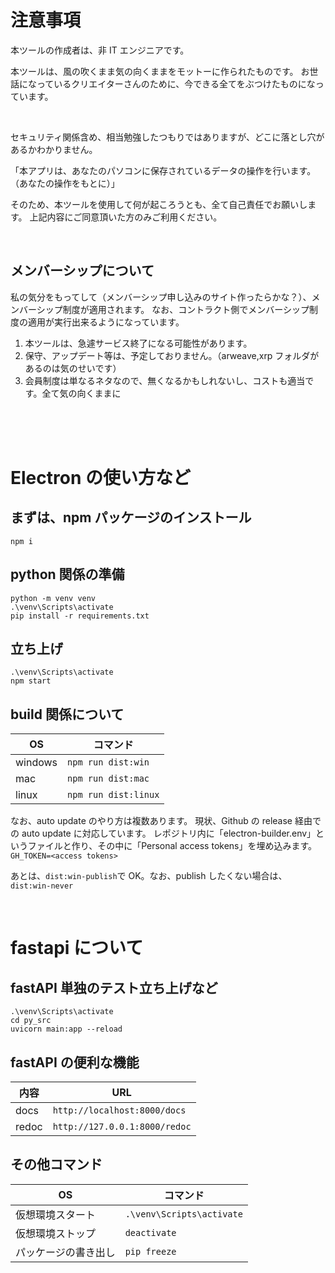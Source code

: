 # 注意事項

本ツールの作成者は、非 IT エンジニアです。

本ツールは、風の吹くまま気の向くままをモットーに作られたものです。
お世話になっているクリエイターさんのために、今できる全てをぶつけたものになっています。

<br>

セキュリティ関係含め、相当勉強したつもりではありますが、どこに落とし穴があるかわかりません。

「本アプリは、あなたのパソコンに保存されているデータの操作を行います。（あなたの操作をもとに）」

そのため、本ツールを使用して何が起ころうとも、全て自己責任でお願いします。
上記内容にご同意頂いた方のみご利用ください。

<br>

## メンバーシップについて

私の気分をもってして（メンバーシップ申し込みのサイト作ったらかな？）、メンバーシップ制度が適用されます。
なお、コントラクト側でメンバーシップ制度の適用が実行出来るようになっています。

1. 本ツールは、急遽サービス終了になる可能性があります。
2. 保守、アップデート等は、予定しておりません。（arweave,xrp フォルダがあるのは気のせいです）
3. 会員制度は単なるネタなので、無くなるかもしれないし、コストも適当です。全て気の向くままに

<br>
<br>
<br>

# Electron の使い方など

## まずは、npm パッケージのインストール

```
npm i
```

## python 関係の準備

```
python -m venv venv
.\venv\Scripts\activate
pip install -r requirements.txt
```

## 立ち上げ

```
.\venv\Scripts\activate
npm start
```

## build 関係について

| OS      | コマンド             |
| ------- | -------------------- |
| windows | `npm run dist:win`   |
| mac     | `npm run dist:mac`   |
| linux   | `npm run dist:linux` |

なお、auto update のやり方は複数あります。
現状、Github の release 経由での auto update に対応しています。
レポジトリ内に「electron-builder.env」というファイルと作り、その中に「Personal access tokens」を埋め込みます。
`GH_TOKEN=<access tokens>`

あとは、`dist:win-publish`で OK。なお、publish したくない場合は、`dist:win-never`

<br>

# fastapi について

## fastAPI 単独のテスト立ち上げなど

```
.\venv\Scripts\activate
cd py_src
uvicorn main:app --reload
```

## fastAPI の便利な機能

| 内容  | URL                           |
| ----- | ----------------------------- |
| docs  | `http://localhost:8000/docs`  |
| redoc | `http://127.0.0.1:8000/redoc` |

## その他コマンド

| OS                   | コマンド                  |
| -------------------- | ------------------------- |
| 仮想環境スタート　   | `.\venv\Scripts\activate` |
| 仮想環境ストップ     | `deactivate`              |
| パッケージの書き出し | `pip freeze`              |
